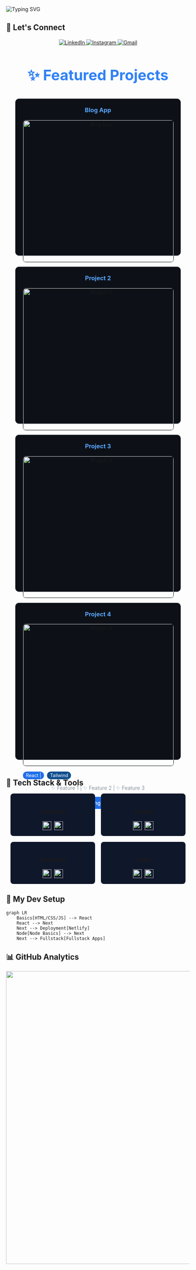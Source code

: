 <img src="https://readme-typing-svg.demolab.com?font=Fira+Code&size=30&duration=3000&pause=1000&color=38BDF8&center=true&vCenter=true&width=600&lines=Hi+there+%F0%9F%91%8B;I'm+a+Faizal+Ahmed;I'm+a+Frontend+Developer;React+%7C+Next.js+%7C+Tailwind;MongoDB+%7C+NextAuth;Let's+build+something+awesome!" alt="Typing SVG" />
</p>

  
## 🌟 Let's Connect
<div align="center" style="margin-top: 20px">
<p align="center"> 
  <a href="https://linkedin.com/in/faizal-ahmed-devs"> 
    <img src="https://img.shields.io/badge/LinkedIn-0077B5?style=for-the-badge&logo=linkedin&logoColor=white&Cursor=none" alt="LinkedIn"/> 
  </a> 
  <a href="https://instagram.com/faizal.ahmed.dev"> 
    <img src="https://img.shields.io/badge/Instagram-E4405F?style=for-the-badge&logo=instagram&logoColor=white" alt="Instagram"/> 
  </a>
  <a href="mailto:faizalahmed.devs@gmail.com"> 
    <img src="https://img.shields.io/badge/Gmail-D14836?style=for-the-badge&logo=gmail&logoColor=white" alt="Gmail"/> 
  </a>
</p>
</div>

<div align="center" style="margin: 50px 0;">
  <h1 align="center" style="font-size: 2.5rem; margin-bottom: 40px; color: #2f81f7;">✨ Featured Projects</h1>
  
  <div style="display: grid; grid-template-columns: repeat(auto-fit, minmax(300px, 1fr)); gap: 30px; width: 90%; max-width: 1200px; margin: 0 auto;">    
    <!-- Project 1 -->
    <div style="background: #0d1117; border-radius: 10px; border: 1px solid #30363d; padding: 20px; transition: transform 0.3s ease;">
      <h3 style="color: #58a6ff; margin-top: 0;">Blog App</h3>
      <a href="https://blogapp-menn-stack.netlify.app">
        <img 
          src="https://github.com/user-attachments/assets/272e69ee-6117-459f-8bc2-9f0303f38373" 
          alt="Blog App" 
          style="width: 100%; border-radius: 8px; border: 1px solid #30363d; aspect-ratio: 16/9; object-fit: cover;"
        />
      </a>
      <div style="margin: 15px 0; display: flex; flex-wrap: wrap; gap: 8px;">
        <span style="background: #238636; color: white; padding: 3px 8px; border-radius: 20px; font-size: 0.8rem;">Next.js | </span>
        <span style="background: #023430; color: white; padding: 3px 8px; border-radius: 20px; font-size: 0.8rem;">MongoDB | </span>
        <span style="background: #1f6feb; color: white; padding: 3px 8px; border-radius: 20px; font-size: 0.8rem;">NextAuth</span>
      </div>
      <p style="color: #8b949e; margin-bottom: 15px;">✨ Create Blogs | ✨ See Blogs Globally</p>
      <a 
        href="https://blog-app-next-mern.netlify.app" 
        style="display: inline-block; background: #238636; color: white; padding: 8px 16px; border-radius: 6px; text-decoration: none; font-weight: 500;"
        onmouseover="this.style.backgroundColor='#2ea043'" 
        onmouseout="this.style.backgroundColor='#238636'"
      >
        View Project
      </a>
    </div>    
    <!-- Project 2 -->
    <div style="background: #0d1117; border-radius: 10px; border: 1px solid #30363d; padding: 20px; transition: transform 0.3s ease;">
      <h3 style="color: #58a6ff; margin-top: 0;">Project 2</h3>
      <a href="#">
        <img 
          src="https://placehold.co/600x400/8b5cf6/white?text=Project+2" 
          alt="Project 2" 
          style="width: 100%; border-radius: 8px; border: 1px solid #30363d; aspect-ratio: 16/9; object-fit: cover;"
        />
      </a>
      <div style="margin: 15px 0; display: flex; flex-wrap: wrap; gap: 8px;">
        <span style="background: #1f6feb; color: white; padding: 3px 8px; border-radius: 20px; font-size: 0.8rem;">React | </span>
        <span style="background: #0e4d8e; color: white; padding: 3px 8px; border-radius: 20px; font-size: 0.8rem;">Tailwind</span>
      </div>
      <p style="color: #8b949e; margin-bottom: 15px;">✨ Feature 1 | ✨ Feature 2 | ✨ Feature 3</p>
      <a 
        href="#" 
        style="display: inline-block; background: #1f6feb; color: white; padding: 8px 16px; border-radius: 6px; text-decoration: none; font-weight: 500;"
        onmouseover="this.style.backgroundColor='#2a7aef'" 
        onmouseout="this.style.backgroundColor='#1f6feb'"
      >
        Coming Soon
      </a>
    </div>    
    <!-- Project 3 -->
    <div style="background: #0d1117; border-radius: 10px; border: 1px solid #30363d; padding: 20px; transition: transform 0.3s ease;">
      <h3 style="color: #58a6ff; margin-top: 0;">Project 3</h3>
      <a href="#">
        <img 
          src="https://placehold.co/600x400/3b82f6/white?text=Project+3" 
          alt="Project 3" 
          style="width: 100%; border-radius: 8px; border: 1px solid #30363d; aspect-ratio: 16/9; object-fit: cover;"
        />
      </a>
      <div style="margin: 15px 0; display: flex; flex-wrap: wrap; gap: 8px;">
        <span style="background: #238636; color: white; padding: 3px 8px; border-radius: 20px; font-size: 0.8rem;">Next.js | </span>
        <span style="background: #023430; color: white; padding: 3px 8px; border-radius: 20px; font-size: 0.8rem;">MongoDB | </span>
        <span style="background: #1f6feb; color: white; padding: 3px 8px; border-radius: 20px; font-size: 0.8rem;">NextAuth</span>
      </div>
      <p style="color: #8b949e; margin-bottom: 15px;">✨ Feature 1 | ✨ Feature 2 | ✨ Feature 3</p>
      <a 
        href="#" 
        style="display: inline-block; background: #1f6feb; color: white; padding: 8px 16px; border-radius: 6px; text-decoration: none; font-weight: 500;"
        onmouseover="this.style.backgroundColor='#2a7aef'" 
        onmouseout="this.style.backgroundColor='#1f6feb'"
      >
        Coming Soon
      </a>
    </div>    
    <!-- Project 4 -->
    <div style="background: #0d1117; border-radius: 10px; border: 1px solid #30363d; padding: 20px; transition: transform 0.3s ease;">
      <h3 style="color: #58a6ff; margin-top: 0;">Project 4</h3>
      <a href="#">
        <img 
          src="https://placehold.co/600x400/8b5cf6/white?text=Project+4" 
          alt="Project 4" 
          style="width: 100%; border-radius: 8px; border: 1px solid #30363d; aspect-ratio: 16/9; object-fit: cover;"
        />
      </a>
      <div style="margin: 15px 0; display: flex; flex-wrap: wrap; gap: 8px;">
        <span style="background: #1f6feb; color: white; padding: 3px 8px; border-radius: 20px; font-size: 0.8rem;">React | </span>
        <span style="background: #0e4d8e; color: white; padding: 3px 8px; border-radius: 20px; font-size: 0.8rem;">Tailwind</span>
      </div>
      <p style="color: #8b949e; margin-bottom: 15px;">✨ Feature 1 | ✨ Feature 2 | ✨ Feature 3</p>
      <a 
        href="#" 
        style="display: inline-block; background: #1f6feb; color: white; padding: 8px 16px; border-radius: 6px; text-decoration: none; font-weight: 500;"
        onmouseover="this.style.backgroundColor='#2a7aef'" 
        onmouseout="this.style.backgroundColor='#1f6feb'"
      >
        Coming Soon
      </a>
    </div>
  </div>
</div>

## 🚀 Tech Stack & Tools

<div align="center">
  <div style="display: flex; flex-wrap: wrap; justify-content: center; gap: 1rem;">
    <!-- Frontend Card -->
    <div style="background: #0f172a; padding: 1rem; border-radius: 8px; min-width: 200px;">
      <h3>Frontend</h3>
      <div style="display: flex; flex-wrap: wrap; gap: 0.5rem; justify-content: center;">
        <img src="https://img.shields.io/badge/React-61DAFB?logo=react&logoColor=black" alt="React" height="24">
        <img src="https://img.shields.io/badge/Next.js-000a19?logo=next.js" alt="Next.js" height="24">
      </div>
    </div>
    <!-- Styling Card -->
    <div style="background: #0f172a; padding: 1rem; border-radius: 8px; min-width: 200px;">
      <h3>Styling</h3>
      <div style="display: flex; flex-wrap: wrap; gap: 0.5rem; justify-content: center;">
        <img src="https://img.shields.io/badge/Tailwind-000a19?logo=tailwind-css" alt="Tailwind" height="24">
        <img src="https://img.shields.io/badge/Framer-0055FF?logo=framer" alt="Framer" height="24">
      </div>
    </div>
    <!-- Backend Card -->
    <div style="background: #0f172a; padding: 1rem; border-radius: 8px; min-width: 200px;">
      <h3>Backend</h3>
      <div style="display: flex; flex-wrap: wrap; gap: 0.5rem; justify-content: center;">
        <img src="https://img.shields.io/badge/MongoDB-000a19?logo=mongodb" alt="MongoDB" height="24">
        <img src="https://img.shields.io/badge/NextAuth-000a19?logo=next.js" alt="NextAuth" height="24">
      </div>
    </div>
    <!-- Tools Card -->
    <div style="background: #0f172a; padding: 1rem; border-radius: 8px; min-width: 200px;">
      <h3>Tools</h3>
      <div style="display: flex; flex-wrap: wrap; gap: 0.5rem; justify-content: center;">
        <img src="https://img.shields.io/badge/VSCode-007ACC?logo=visual-studio-code" alt="VSCode" height="24">
        <img src="https://img.shields.io/badge/Git-fff?logo=git" alt="Git" height="24">
      </div>
    </div>

  </div>
</div>



## 🎨 My Dev Setup

```mermaid
graph LR
    Basics[HTML/CSS/JS] --> React
    React --> Next
    Next --> Deployment[Netlify]
    Node[Node Basics] --> Next
    Next --> Fullstack[Fullstack Apps]
```

## 📊 GitHub Analytics
<!--
<p align="center"> 
  <img height="180em" src="https://github-readme-stats.vercel.app/api?username=YOUR-USERNAME&show_icons=true&theme=radical&include_all_commits=true&count_private=true"/> 
  <img height="180em" src="https://github-readme-stats.vercel.app/api/top-langs/?username=YOUR-USERNAME&layout=compact&langs_count=8&theme=radical"/> 
</p> -->

<p align="center">
  <img src="https://github-readme-activity-graph.vercel.app/graph?username=Faizal-16&theme=rogue&bg_color=0d1117&color=58a6ff&line=58a6ff&point=ffffff&area=true&hide_border=true" width="800"/>
</p>
